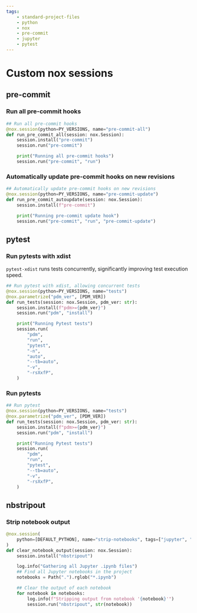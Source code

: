 ```yaml
---
tags:
    - standard-project-files
    - python
    - nox
    - pre-commit
    - jupyter
    - pytest
---
```


# Custom nox sessions

## pre-commit

### Run all pre-commit hooks

```py title="noxfile.py" linenums="1"
## Run all pre-commit hooks
@nox.session(python=PY_VERSIONS, name="pre-commit-all")
def run_pre_commit_all(session: nox.Session):
    session.install("pre-commit")
    session.run("pre-commit")

    print("Running all pre-commit hooks")
    session.run("pre-commit", "run")

```

### Automatically update pre-commit hooks on new revisions

```py title="noxfile.py" linenums="1"
## Automatically update pre-commit hooks on new revisions
@nox.session(python=PY_VERSIONS, name="pre-commit-update")
def run_pre_commit_autoupdate(session: nox.Session):
    session.install(f"pre-commit")

    print("Running pre-commit update hook")
    session.run("pre-commit", "run", "pre-commit-update")
```

## pytest

### Run pytests with xdist

`pytest-xdist` runs tests concurrently, significantly improving test execution speed.

```py title="noxfile.py" linenums="1"
## Run pytest with xdist, allowing concurrent tests
@nox.session(python=PY_VERSIONS, name="tests")
@nox.parametrize("pdm_ver", [PDM_VER])
def run_tests(session: nox.Session, pdm_ver: str):
    session.install(f"pdm>={pdm_ver}")
    session.run("pdm", "install")

    print("Running Pytest tests")
    session.run(
        "pdm",
        "run",
        "pytest",
        "-n",
        "auto",
        "--tb=auto",
        "-v",
        "-rsXxfP",
    )
```

### Run pytests

```py title="noxfile.py" linenums="1"
## Run pytest
@nox.session(python=PY_VERSIONS, name="tests")
@nox.parametrize("pdm_ver", [PDM_VER])
def run_tests(session: nox.Session, pdm_ver: str):
    session.install(f"pdm>={pdm_ver}")
    session.run("pdm", "install")

    print("Running Pytest tests")
    session.run(
        "pdm",
        "run",
        "pytest",
        "--tb=auto",
        "-v",
        "-rsXxfP",
    )
```

## nbstripout

### Strip notebook output

```python title="noxfile.py" linenums="1"
@nox.session(
    python=[DEFAULT_PYTHON], name="strip-notebooks", tags=["jupyter", "cleanup"]
)
def clear_notebook_output(session: nox.Session):
    session.install("nbstripout")

    log.info("Gathering all Jupyter .ipynb files")
    ## Find all Jupyter notebooks in the project
    notebooks = Path(".").rglob("*.ipynb")

    ## Clear the output of each notebook
    for notebook in notebooks:
        log.info(f"Stripping output from notebook '{notebook}'")
        session.run("nbstripout", str(notebook))
```
